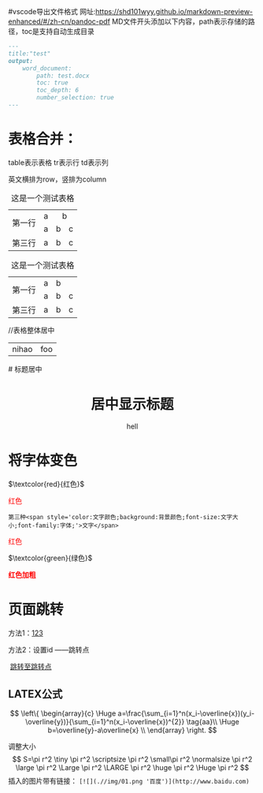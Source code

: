 #vscode导出文件格式
网址:https://shd101wyy.github.io/markdown-preview-enhanced/#/zh-cn/pandoc-pdf
MD文件开头添加以下内容，path表示存储的路径，toc是支持自动生成目录
```markdown
---
title:"test"
output:
    word_document:
        path: test.docx
        toc: true
        toc_depth: 6
        number_selection: true
---
```



# 表格合并：

table表示表格    tr表示行   td表示列

英文横排为row，竖排为column
<center>
<table style="text-align: center;">
    <caption align="center">这是一个测试表格</caption>
    <tr>
        <td rowspan="2">第一行</td>
        <td>a</td>
        <td colspan="2">b</td>
    </tr>
    <tr>
        <td>a</td>
        <td>b</td>
        <td>c</td>
    </tr>
    <tr>
        <td>第三行</td>
        <td>a</td>
        <td>b</td>
        <td>c</td>
    </tr>
</table>
</center>
<div style="text-align: center;">
<table style="margin:auto;">
    <caption >这是一个测试表格</caption>
    <tr>
        <td rowspan="2">第一行</td>
        <td>a</td>
        <td colspan="2">b</td>
    </tr>
    <tr>
        <td>a</td>
        <td>b</td>
        <td>c</td>
    </tr>
    <tr>
        <td>第三行</td>
        <td>a</td>
        <td>b</td>
        <td>c</td>
    </tr>
</table>
</div>

//表格整体居中
<center>
</style>
<table>
<tr>
    <td>nihao</td>
    <td>foo</td>
<tr>
</table>
</center>
# 标题居中

<h1 align ="center">居中显示标题</h1>
<center> hell</center>

# 将字体变色

$\textcolor{red}{红色}$

<font color='red'>红色</font>

```
第三种<span style='color:文字颜色;background:背景颜色;font-size:文字大小;font-family:字体;'>文字</span>
```

<span style='color:red;'>红色</span>

$\textcolor{green}{绿色}$​

<strong style="color:red">红色加粗</strong>

# 页面跳转

方法1：[123](#表格合并: )

方法2：设置id ——<span id="jump1">跳转点</span>

​    		[跳转至跳转点](#jump1)



## LATEX公式
$$
\left\{
	\begin{array}{c}
		\Huge a=\frac{\sum_{i=1}^n(x_i-\overline{x})(y_i-\overline{y})}{\sum_{i=1}^n(x_i-\overline{x})^{2}} \tag{aa}\\
		\Huge b=\overline{y}-a\overline{x} \\
	\end{array}
\right.
$$

调整大小
$$
S=\pi r^2
\tiny \pi r^2
\scriptsize \pi r^2
\small\pi r^2
\normalsize \pi r^2
\large \pi r^2
\Large \pi r^2
\LARGE \pi r^2
\huge \pi r^2
\Huge \pi r^2
$$
插入的图片带有链接：
`[![](.//img/01.png '百度')](http://www.baidu.com)`

